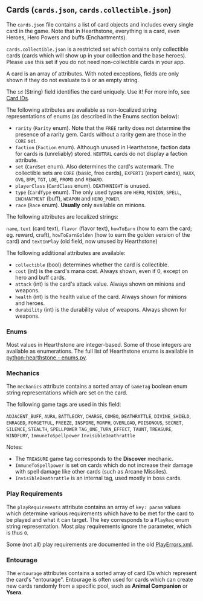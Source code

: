 ## Cards (`cards.json`, `cards.collectible.json`)

The `cards.json` file contains a list of card objects and includes every single
card in the game. Note that in Hearthstone, everything is a card, even Heroes,
Hero Powers and buffs (Enchantments).

`cards.collectible.json` is a restricted set which contains only collectible
cards (cards which will show up in your collection and the base heroes). Please
use this set if you do not need non-collectible cards in your app.

A card is an array of attributes. With noted exceptions, fields are only shown
if they do not evaluate to `0` or an empty string.

The `id` (String) field identifies the card uniquely. Use it! For more info, see
[Card IDs](https://github.com/jleclanche/fireplace/wiki/Card-IDs).

The following attributes are available as non-localized string representations
of enums (as described in the Enums section below):

* `rarity` (`Rarity` enum). Note that the `FREE` rarity does not determine the
  presence of a rarity gem. Cards without a rarity gem are those in the `CORE` set.
* `faction` (`Faction` enum). Although unused in Hearthstone, faction data for
  cards is (unreliably) stored. `NEUTRAL` cards do not display a faction attribute.
* `set` (`CardSet` enum). Also determines the card's watermark. The collectible
  sets are `CORE` (basic, free cards), `EXPERT1` (expert cards), `NAXX`, `GVG`,
  `BRM`, `TGT`, `LOE`, `PROMO` and `REWARD`.
* `playerClass` (`CardClass` enum). `DEATHKNIGHT` is unused.
* `type` (`CardType` enum). The only used types are `HERO`, `MINION`, `SPELL`,
  `ENCHANTMENT` (buff), `WEAPON` and `HERO_POWER`.
* `race` (`Race` enum). **Usually** only available on minions.

The following attributes are localized strings:

  `name`, `text` (card text), `flavor` (flavor text), `howToEarn` (how to earn
  the card; eg. reward, craft), `howToEarnGolden` (how to earn the golden
  version of the card) and `textInPlay` (old field, now unused by Hearthstone)

The following additional attributes are available:

* `collectible` (bool) determines whether the card is collectible.
* `cost` (int) is the card's mana cost. Always shown, even if 0, except on hero
  and buff cards.
* `attack` (int) is the card's attack value. Always shown on minions and weapons.
* `health` (int) is the health value of the card. Always shown for minions and
  heroes.
* `durability` (int) is the durability value of weapons. Always shown for weapons.


### Enums

Most values in Hearthstone are integer-based. Some of those integers are
available as enumerations. The full list of Hearthstone enums is available in
[python-hearthstone - enums.py](https://github.com/HearthSim/python-hearthstone/blob/master/hearthstone/enums.py).


### Mechanics

The `mechanics` attribute contains a sorted array of `GameTag` boolean enum
string representations which are set on the card.

The following game tags are used in this field:

  `ADJACENT_BUFF`, `AURA`, `BATTLECRY`, `CHARGE`, `COMBO`, `DEATHRATTLE`,
  `DIVINE_SHIELD`, `ENRAGED`, `FORGETFUL`, `FREEZE`, `INSPIRE`, `MORPH`,
  `OVERLOAD`, `POISONOUS`, `SECRET`, `SILENCE`, `STEALTH`, `SPELLPOWER`
  `TAG_ONE_TURN_EFFECT`, `TAUNT`, `TREASURE`, `WINDFURY`, `ImmuneToSpellpower`
  `InvisibleDeathrattle`

Notes:

* The `TREASURE` game tag corresponds to the **Discover** mechanic.
* `ImmuneToSpellpower` is set on cards which do not increase their damage
  with spell damage like other cards (such as Arcane Missiles).
* `InvisibleDeathrattle` is an internal tag, used mostly in boss cards.


### Play Requirements

The `playRequirements` attribute contains an array of `key: param` values which
determine various requirements which have to be met for the card to be played
and what it can target. The key corresponds to a `PlayReq` enum string
representation. Most play requirements ignore the parameter, which is thus `0`.

Some (not all) play requirements are documented in the old
[PlayErrors.xml](https://github.com/HearthSim/hs-data/blob/master/PlayErrors.xml).


### Entourage

The `entourage` attributes contains a sorted array of card IDs which represent
the card's "entourage". Entourage is often used for cards which can create new
cards randomly from a specific pool, such as **Animal Companion** or **Ysera**.
